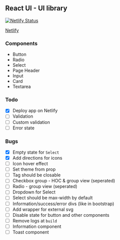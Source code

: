 ## React UI - UI library

[![Netlify Status](https://api.netlify.com/api/v1/badges/d5ec7096-2e27-46ef-b409-12f116e0bb2f/deploy-status)](https://app.netlify.com/sites/codedrops-react-ui/deploys)

[Netlify](https://codedrops-react-ui.netlify.app)

### Components

- Button
- Radio
- Select
- Page Header
- Input
- Card
- Textarea

### Todo

- [x] Deploy app on Netlify
- [ ] Validation
- [ ] Custom validation
- [ ] Error state

### Bugs

- [x] Empty state for `Select`
- [x] Add directions for icons
- [ ] Icon hover effect
- [ ] Set theme from prop
- [ ] Tag should be closable
- [ ] Checkbox group - HOC & group view (seperated)
- [ ] Radio - group view (seperated)
- [ ] Dropdown for Select
- [ ] Select should be max-width by default
- [ ] Information/success/error divs (like in bootstrap)
- [ ] Add wrapper for external svg
- [ ] Disable state for button and other components
- [ ] Remove logs at `build`
- [ ] Information component
- [ ] Toast component
